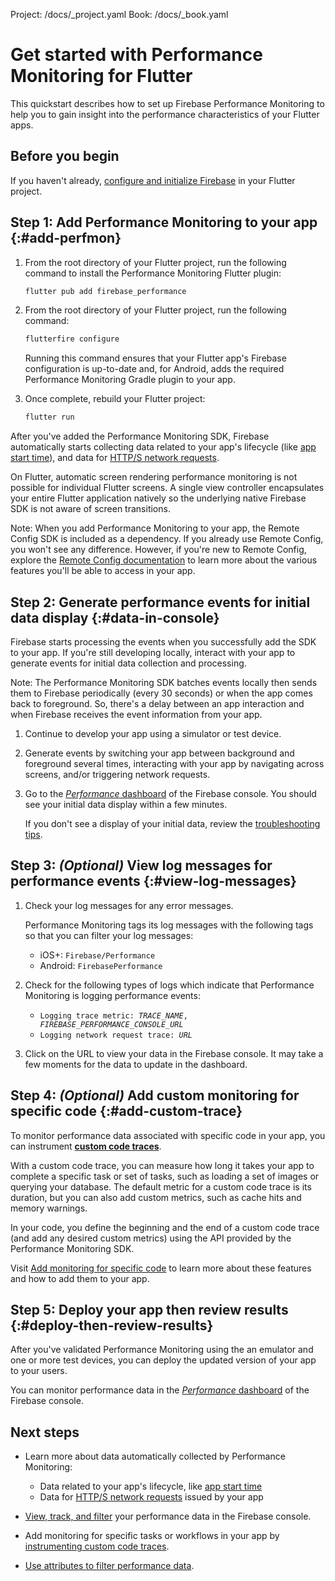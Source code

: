Project: /docs/_project.yaml
Book: /docs/_book.yaml

<link rel="stylesheet" type="text/css" href="/styles/docs.css" />

# Get started with Performance Monitoring for Flutter

This quickstart describes how to set up Firebase Performance Monitoring to help
you to gain insight into the performance characteristics of your Flutter apps.


## Before you begin

If you haven't already,
[configure and initialize Firebase](/docs/flutter/setup) in your Flutter
project.

## **Step 1**: Add Performance Monitoring to your app {:#add-perfmon}

1.  From the root directory of your Flutter project, run the following
    command to install the Performance Monitoring Flutter plugin:

    ```sh {: .devsite-terminal .devsite-click-to-copy data-terminal-prefix="your-flutter-proj$ " }
    flutter pub add firebase_performance
    ```

1.  From the root directory of your Flutter project, run the following command:

    ```sh {: .devsite-terminal .devsite-click-to-copy data-terminal-prefix="your-flutter-proj$ " }
    flutterfire configure
    ```

    Running this command ensures that your Flutter app's Firebase configuration
    is up-to-date and, for Android, adds the required Performance Monitoring
    Gradle plugin to your app.

1.  Once complete, rebuild your Flutter project:

    ```sh {: .devsite-terminal .devsite-click-to-copy data-terminal-prefix="your-flutter-proj$ " }
    flutter run
    ```

After you've added the Performance Monitoring SDK, Firebase automatically starts collecting
data related to your app's lifecycle (like
[app start time](/docs/perf-mon/app-start-foreground-background-traces)), and
data for [HTTP/S network requests](/docs/perf-mon/network-traces).

On Flutter, automatic screen rendering performance monitoring is not possible
for individual Flutter screens. A single view controller encapsulates your
entire Flutter application natively so the underlying native Firebase SDK is
not aware of screen transitions.

Note: When you add Performance Monitoring to your app, the Remote Config SDK is
included as a dependency. If you already use Remote Config, you won't see
any difference. However, if you're new to Remote Config, explore the
[Remote Config documentation](/docs/remote-config) to learn more
about the various features you'll be able to access in your app.


## **Step 2**: Generate performance events for initial data display {:#data-in-console}

Firebase starts processing the events when you successfully add the SDK to your
app. If you're still developing locally, interact with your app to generate
events for initial data collection and processing.

Note: The Performance Monitoring SDK batches events locally then sends them to Firebase
periodically (every 30 seconds) or when the app comes back to foreground. So,
there's a delay between an app interaction and when Firebase receives the event
information from your app.

1.  Continue to develop your app using a simulator or test device.

1.  Generate events by switching your app between background and foreground
    several times, interacting with your app by navigating across screens,
    and/or triggering network requests.

1.  Go to the [_Performance_ dashboard](//console.firebase.google.com/project/_/performance)
    of the Firebase console. You should see your initial data display within
    a few minutes.

    If you don't see a display of your initial data, review the [troubleshooting
    tips](/docs/perf-mon/troubleshooting?platform=ios#sdk-detected-no-data).


## **Step 3**: _(Optional)_ View log messages for performance events {:#view-log-messages}

1.  Check your log messages for any error messages.

    Performance Monitoring tags its log messages with the following tags so that
    you can filter your log messages:

    * iOS+: `Firebase/Performance`
    * Android: `FirebasePerformance`

1.  Check for the following types of logs which indicate that Performance Monitoring is
    logging performance events:

      * <code>Logging trace metric: <var>TRACE_NAME</var>, <var>FIREBASE_PERFORMANCE_CONSOLE_URL</var></code>
      * <code>Logging network request trace: <var>URL</var></code>

1. Click on the URL to view your data in the Firebase console. It may take a few
   moments for the data to update in the dashboard.

## **Step 4**: _(Optional)_ Add custom monitoring for specific code {:#add-custom-trace}

To monitor performance data associated with specific code in your app, you can
instrument [**custom code traces**](/docs/perf-mon/custom-code-traces?platform=flutter).

With a custom code trace, you can measure how long it takes your app to complete
a specific task or set of tasks, such as loading a set of images or querying
your database. The default metric for a custom code trace is its duration, but
you can also add custom metrics, such as cache hits and memory warnings.

In your code, you define the beginning and the end of a custom code trace (and
add any desired custom metrics) using the API provided by the Performance Monitoring SDK.

Visit [Add monitoring for specific code](/docs/perf-mon/custom-code-traces?platform=flutter)
to learn more about these features and how to add them to your app.

## **Step 5**: Deploy your app then review results {:#deploy-then-review-results}

After you've validated Performance Monitoring using the an emulator and one or more
test devices, you can deploy the updated version of your app to your users.

You can monitor performance data in the
[_Performance_ dashboard](//console.firebase.google.com/project/_/performance)
of the Firebase console.


## Next steps

* Learn more about data automatically collected by Performance Monitoring:

  * Data related to your app's lifecycle, like
    [app start time](/docs/perf-mon/app-start-foreground-background-traces)
  * Data for [HTTP/S network requests](/docs/perf-mon/network-traces) issued
    by your app

* [View, track, and filter](/docs/perf-mon/console) your
  performance data in the Firebase console.

* Add monitoring for specific tasks or workflows in your app by
  [instrumenting custom code traces](/docs/perf-mon/custom-code-traces?platform=flutter).

* [Use attributes to filter performance data](/docs/perf-mon/attributes).
